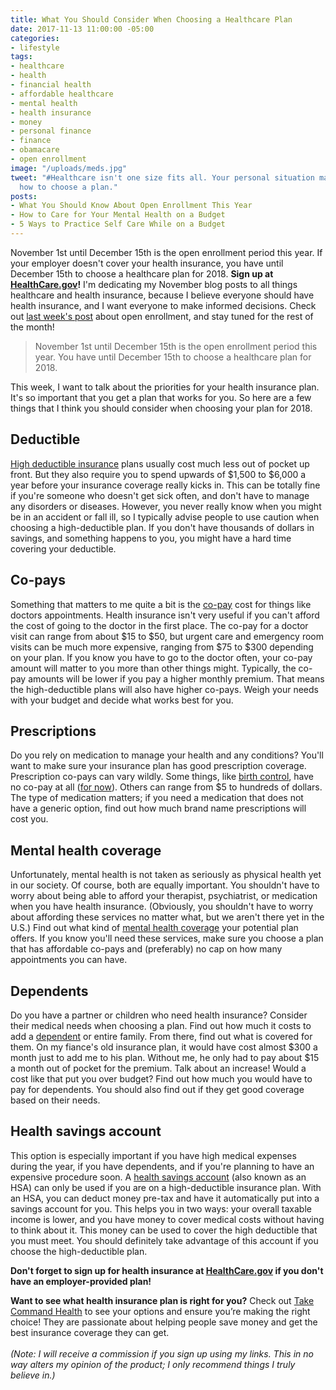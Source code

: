 ```yaml
---
title: What You Should Consider When Choosing a Healthcare Plan
date: 2017-11-13 11:00:00 -05:00
categories:
- lifestyle
tags:
- healthcare
- health
- financial health
- affordable healthcare
- mental health
- health insurance
- money
- personal finance
- finance
- obamacare
- open enrollment
image: "/uploads/meds.jpg"
tweet: "#Healthcare isn't one size fits all. Your personal situation matters. Here's
  how to choose a plan."
posts:
- What You Should Know About Open Enrollment This Year
- How to Care for Your Mental Health on a Budget
- 5 Ways to Practice Self Care While on a Budget
---
```


November 1st until December 15th is the open enrollment period this year. If your employer doesn't cover your health insurance, you have until December 15th to choose a healthcare plan for 2018. **Sign up at [HealthCare.gov](http://www.healthcare.gov)!** I'm dedicating my November blog posts to all things healthcare and health insurance, because I believe everyone should have health insurance, and I want everyone to make informed decisions. Check out [last week's post](https://www.maggiegermano.com/blog/what-you-should-know-about-open-enrollment/) about open enrollment, and stay tuned for the rest of the month!

> November 1st until December 15th is the open enrollment period this year. You have until December 15th to choose a healthcare plan for 2018.

This week, I want to talk about the priorities for your health insurance plan. It's so important that you get a plan that works for you. So here are a few things that I think you should consider when choosing your plan for 2018.

## Deductible

[High deductible insurance](https://www.healthcare.gov/glossary/high-deductible-health-plan/) plans usually cost much less out of pocket up front. But they also require you to spend upwards of $1,500 to $6,000 a year before your insurance coverage really kicks in. This can be totally fine if you're someone who doesn't get sick often, and don't have to manage any disorders or diseases. However, you never really know when you might be in an accident or fall ill, so I typically advise people to use caution when choosing a high-deductible plan. If you don't have thousands of dollars in savings, and something happens to you, you might have a hard time covering your deductible. 

## Co-pays

Something that matters to me quite a bit is the [co-pay](https://www.healthcare.gov/glossary/co-payment/) cost for things like doctors appointments. Health insurance isn't very useful if you can't afford the cost of going to the doctor in the first place.  The co-pay for a doctor visit can range from about $15 to $50, but urgent care and emergency room visits can be much more expensive, ranging from $75 to $300 depending on your plan. If you know you have to go to the doctor often, your co-pay amount will matter to you more than other things might. Typically, the co-pay amounts will be lower if you pay a higher monthly premium. That means the high-deductible plans will also have higher co-pays.  Weigh your needs with your budget and decide what works best for you.

## Prescriptions

Do you rely on medication to manage your health and any conditions? You'll want to make sure your insurance plan has good prescription coverage. Prescription co-pays can vary wildly. Some things, like [birth control](https://www.healthcare.gov/coverage/birth-control-benefits/), have no co-pay at all ([for now](https://www.pbs.org/newshour/politics/trump-weakens-obamacares-birth-control-mandate)). Others can range from $5 to hundreds of dollars. The type of medication matters; if you need a medication that does not have a generic option, find out how much brand name prescriptions will cost you.

## Mental health coverage

Unfortunately, mental health is not taken as seriously as physical health yet in our society. Of course, both are equally important. You shouldn't have to worry about being able to afford your therapist, psychiatrist, or medication when you have health insurance. (Obviously, you shouldn't have to worry about affording these services no matter what, but we aren't there yet in the U.S.) Find out what kind of [mental health coverage](https://lifehacker.com/how-to-tell-if-your-health-insurance-covers-mental-heal-1625153418) your potential plan offers. If you know you'll need these services, make sure you choose a plan that has affordable co-pays and (preferably) no cap on how many appointments you can have.

## Dependents

Do you have a partner or children who need health insurance? Consider their medical needs when choosing a plan. Find out how much it costs to add a [dependent](https://www.healthcare.gov/young-adults/children-under-26/) or entire family. From there, find out what is covered for them. On my fiance's old insurance plan, it would have cost almost $300 a month just to add me to his plan. Without me, he only had to pay about $15 a month out of pocket for the premium. Talk about an increase! Would a cost like that put you over budget? Find out how much you would have to pay for dependents. You should also find out if they get good coverage based on their needs.

## Health savings account

This option is especially important if you have high medical expenses during the year, if you have dependents, and if you're planning to have an expensive procedure soon. A [health savings account](https://www.healthcare.gov/glossary/health-savings-account-HSA/) (also known as an HSA) can only be used if you are on a high-deductible insurance plan. With an HSA, you can deduct money pre-tax and have it automatically put into a savings account for you. This helps you in two ways: your overall taxable income is lower, and you have money to cover medical costs without having to think about it. This money can be used to cover the high deductible that you must meet. You should definitely take advantage of this account if you choose the high-deductible plan.

**Don't forget to sign up for health insurance at [HealthCare.gov](http://www.healthcare.gov) if you don't have an employer-provided plan!**

**Want to see what health insurance plan is right for you?** Check out [Take Command Health](https://www.takecommandhealth.com/maggie-germano) to see your options and ensure you’re making the right choice! They are passionate about helping people save money and get the best insurance coverage they can get. \
\
*(Note: I will receive a commission if you sign up using my links. This in no way alters my opinion of the product; I only recommend things I truly believe in.)*